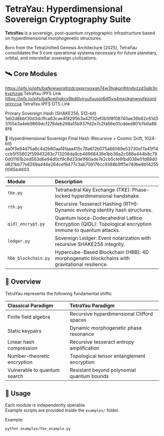 # TetraYau: Hyperdimensional Sovereign Cryptography Suite

**TetraYau** is a sovereign, post-quantum cryptographic infrastructure based on hyperdimensional morphogenetic structures.

Born from the TetraUnified Genesis Architecture (2025), TetraYau consolidates the 5 core operational systems necessary for future planetary, orbital, and interstellar sovereign civilizations.

## 🛰 Core Modules

https://ipfs.io/ipfs/bafkreiasrqitizdcgxprnxsxqn74w3hqkprilhtndvzzd3qjb3nkvphzgq  TetraYau IPFS Link
https://ipfs.io/ipfs/bafkreihgkcy6kddlvjruufuuojo6dl5ys4msckgnwvufezqnijqrirccya  TetraYau IPFS OTS Link

Primary Sovereign Hash (SHAKE256, 512-bit) 1eb2d8bbf30d3dcffca63cae4f8295b3a42f32ef0b5f8f08740ae36b62c61d33155e3a4eb9669dcf276deb268a15b937fd2e7c2fa66e01cdded801cfb6a886f8

🌌 Hyperdimensional Sovereign Final Hash (Recursive + Cosmic Drift, 1024-bit) aa0f3e84d75a6c4d2b80aaf4faaa415c78a612b075a66069e53730ef7a45f14ccb5f55602f59943283c713208da9cb46968438e1bb36a2c086a444b8c790d01161b2ed563d6e94d0cf9c8d33de1f60ade7e2cb5cfe6fbd038e01d88d0d821bb77e8269ad46e264cef8477c3ab706176cc9388b9ff5e749be8b142550065b4603


| Module | Description |
|:---|:---|
| `tke.py` | Tetrahedral Key Exchange (TKE): Phase-locked hyperdimensional handshake. |
| `rth.py` | Recursive Tesseract Hashing (RTH): Dynamic evolving identity hash structures. |
| `qidl_encrypt.py` | Quantum Isoca-Dodecahedral Lattice Encryption (QIDL): Topological encryption immune to quantum attacks. |
| `ledger.py` | Sovereign Ledger: Event notarization with recursive SHAKE256 integrity. |
| `hbb_blockchain.py` | Hypercube-Based Blockchain (HBB): 4D morphogenetic blockchains with gravitational resilience. |

## 📜 Overview

TetraYau represents the following fundamental shifts:

| Classical Paradigm | TetraYau Paradigm |
|:-------------------|:------------------|
| Finite field algebra | Recursive hyperdimensional Clifford spaces |
| Static keypairs | Dynamic morphogenetic phase resonance |
| Linear hash compression | Recursive tesseract entropy amplification |
| Number-theoretic encryption | Topological tensor entanglement encryption |
| Vulnerable to quantum search | Resistant beyond polynomial quantum bounds |

## 🚀 Usage

Each module is independently operable.  
Example scripts are provided inside the `examples/` folder.

Example:

```bash
python examples/tke_example.py
